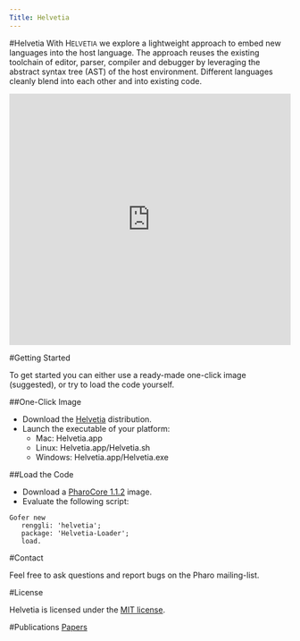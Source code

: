 ```yaml
---
Title: Helvetia
---
```

#Helvetia
With H<small>ELVETIA</small> we explore a lightweight approach to embed new languages into the host language. The approach reuses the existing toolchain of editor, parser, compiler and debugger by leveraging the abstract syntax tree (AST) of the host environment. Different languages cleanly blend into each other and into existing code.

<div style="width: 100%" id="\__ss_4612058"><iframe src="http://www.slideshare.net/slideshow/embed_code/4612058" width="100%" height="450" frameborder="0" marginwidth="0" marginheight="0" scrolling="no"></iframe></div>

#Getting Started

To get started you can either use a ready-made one-click image (suggested), or try to load the code yourself.

##One-Click Image

-  Download the [Helvetia](http://source.lukas-renggli.ch/built/oneclick/Helvetia-OneClick.zip) distribution.
-  Launch the executable of your platform:
	-  Mac: Helvetia.app
	-  Linux: Helvetia.app/Helvetia.sh
	-  Windows: Helvetia.app/Helvetia.exe


##Load the Code

-  Download a [PharoCore 1.1.2](https://gforge.inria.fr/frs/download.php/27526/PharoCore-1.1.2.zip) image.
-  Evaluate the following script:
```
Gofer new
   renggli: 'helvetia';
   package: 'Helvetia-Loader';
   load.
```

#Contact

Feel free to ask questions and report bugs on the Pharo mailing-list.

#License

Helvetia is licensed under the [MIT license](http://en.wikipedia.org/wiki/MIT_License).

#Publications
[Papers](%assets_url%/scgbib/?query=helvetia&filter=Year)
